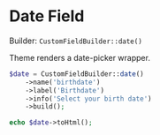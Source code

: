 # Date Field

Builder: `CustomFieldBuilder::date()`

Theme renders a date-picker wrapper.

```php
$date = CustomFieldBuilder::date()
    ->name('birthdate')
    ->label('Birthdate')
    ->info('Select your birth date')
    ->build();

echo $date->toHtml();
```
